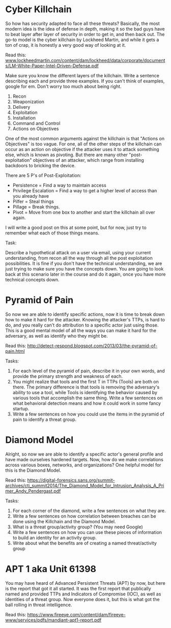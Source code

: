 # Cyber Killchain 
So how has security adapted to face all these threats? Basically, the most modern idea is the idea of defense in depth, making it so the bad guys have to beat layer after layer of security in order to get in, and then back out. The go-to model is the cyber killchain by Lockheed Martin, and while it gets a ton of crap, it is honestly a very good way of looking at it.

Read this: www.lockheedmartin.com/content/dam/lockheed/data/corporate/documents/LM-White-Paper-Intel-Driven-Defense.pdf

Make sure you know the different layers of the killchain. 
Write a sentence describing each and provide three examples. If you can't think of examples, google for em. Don't worry too much about being right.

1. Recon
2. Weaponization
3. Delivery
4. Exploitation
5. Installation
6. Command and Control
7. Actions on Objectives

One of the most common arguments against the killchain is that "Actions on Objectives" is too vague. For one, all of the other steps of the killchain can occur as an action on objective if the attacker uses it to attack something else, which is known as pivoting. But there are many other "post-exploitation" objectives of an attacker, which range from installing backdoors to bricking the device. 

There are 5 P's of Post-Exploitation:

* Persistence = Find a way to maintain access 
* Privilege Escalation = Find a way to get a higher level of access than you already have
* Pilfer = Steal things
* Pillage = Break things. 
* Pivot = Move from one box to another and start the killchain all over again.

I will write a good post on this at some point, but for now, just try to remember what each of those things means. 

Task: 

Describe a hypothetical attack on a user via email, using your current understanding, from recon all the way through all the post exploitation possibilities. It is fine if you don't have the technical understanding, we are just trying to make sure you have the concepts down. You are going to look back at this scenario later in the course and do it again, once you have more technical concepts down. 

# Pyramid of Pain

So now we are able to identify specific actions, now it is time to break down how to make it hard for the attacker. Knowing the attacker's TTPs, is hard to do, and you really can't do attribution to a specific actor just using those. This is a good mental model of all the ways you can make it hard for the adversary, as well as identify who they might be. 

Read this: http://detect-respond.blogspot.com/2013/03/the-pyramid-of-pain.html

Tasks: 
1. For each level of the pyramid of pain, describe it in your own words, and provide the primary strength and weakness of each.
2. You might realize that tools and the first T in TTPs (Tools) are both on there. The primary difference is that tools is removing the adversary's ability to use a tool, while Tools is identifying the behavior caused by various tools that accomplish the same thing. Write a few sentences on what behavioral detection means and how it could work in some fancy startup. 
3. Write a few sentences on how you could use the items in the pyramid of pain to identify a threat group. 

# Diamond Model

Alright, so now we are able to identify a specific actor's general profile and have made ourselves hardened targets. Now, how do we make correlations across various boxes, networks, and organizations? One helpful model for this is the Diamond Model. 

Read this: https://digital-forensics.sans.org/summit-archives/cti_summit2014/The_Diamond_Model_for_Intrusion_Analysis_A_Primer_Andy_Pendergast.pdf

Tasks:
1. For each corner of the diamond, write a few sentences on what they are. 
2. Write a few sentences on how correlation between breaches can be done using the Killchain and the Diamond Model.
3. What is a threat group/activity group? (You may need Google)
4. Write a few sentences on how you can use these pieces of information to build an identity for an activity group.
5. Write about what the benefits are of creating a named threat/activity group

# APT 1 aka Unit 61398

You may have heard of Advanced Persistent Threats (APT) by now, but here is the report that got it all started. It was the first report that publically named and provided TTPs and Indicators of Compromise (IOC), as well as identities of a threat group. Now everyone does it, but this is what got the ball rolling in threat intelligence.

Read this: https://www.fireeye.com/content/dam/fireeye-www/services/pdfs/mandiant-apt1-report.pdf

